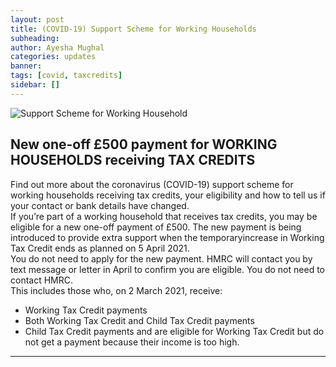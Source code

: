 ```yaml
---
layout: post
title: (COVID-19) Support Scheme for Working Households
subheading: 
author: Ayesha Mughal
categories: updates
banner: 
tags: [covid, taxcredits]
sidebar: []
---
```

![Support Scheme for Working Household](https://tinyurl.com/ygon2y8a "Support Scheme for Working Household")
## New one-off £500 payment for WORKING HOUSEHOLDS receiving TAX CREDITS  

Find out more about the coronavirus (COVID-19) support 
scheme for working households receiving tax credits, 
your eligibility and how to tell us if your contact or bank 
details have changed.  
If you’re part of a working household that receives tax credits, you may be eligible for a new one-off payment of £500. The new payment is being introduced to provide extra support when the temporaryincrease in Working Tax Credit ends as planned on 5 April 2021.  
You do not need to apply for the new payment. HMRC will contact you 
by text message or letter in April to confirm you are eligible. You do not need to contact HMRC.  
This includes those who, on 2 March 2021, receive:
* Working Tax Credit payments
* Both Working Tax Credit and Child Tax Credit payments
* Child Tax Credit payments and are eligible for Working Tax Credit but do not get a payment because their income is too high.  
<hr>